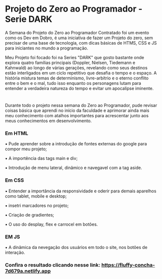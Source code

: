 # Projeto do Zero ao Programador - Serie DARK

A Semana do Projeto do Zero ao Programador Contratado foi um evento como os Dev em Dobro, é uma iniciativa de fazer um Projeto do zero, 
sem precisar de uma base de tecnologia, com dicas básicas de HTMS, CSS e JS para iniciantes no mundo a programação.

Meu Projeto foi focado foi na Series "DARK" que gosto bastante onde explora quatro famílias principais (Doppler, Nielsen, Tiedemann e Kahnwald) 
ao longo de várias gerações, revelando como seus destinos estão interligados em um ciclo repetitivo que desafia o tempo e o espaço. A história mistura temas de determinismo, 
livre-arbítrio e o eterno conflito entre o bem e o mal, tudo isso enquanto os personagens lutam para entender a verdadeira natureza do tempo e evitar um apocalipse iminente.

#
Durante todo o projeto nessa semana do Zero ao Programador, pude revisar coisas básica que aprendi no início da faculdade e 
aprimorar ainda mais meu conhecimento com atalhos importantes para acrescentar junto aos meus conhecimentos em desenvolvimento. 

### Em HTML
▪ Pude aprender sobre a introdução de fontes externas do google para compor meu projeto; 

▪ A importência das tags main e div;

▪ Introdução de menu lateral, dinâmico e navegavel com a tag aside.

### Em CSS
▪ Entender a importância da responsividade e oderir para demais aparelhos como tablet, mobile e desktop;

▪ insetri marcadores no projeto;

▪ Criação de gradientes;

▪ O uso do desplay, flex e carrocel em botões.

### EM JS 
▪ A dinâmica da nevegação dos usuários em todo o site, nos botões de interação.

### Confira o resultado clicando nesse link: https://fluffy-concha-7d679a.netlify.app

